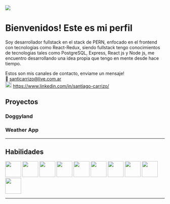<img src="https://c.tenor.com/mGgWY8RkgYMAAAAC/hello-world.gif"/>
<br>

<h1>Bienvenidos! Este es mi perfil</h1>
Soy desarrollador fullstack en el stack de PERN, enfocado en el frontend con tecnologias como React-Redux, siendo fullstack tengo conocimientos de tecnologias tales como PostgreSQL, Express, React js y Node js, me encuentro desarrollando una idea propia que tengo en mente desde hace tiempo.

Estos son mis canales de contacto, enviame un mensaje! <br>
📩 santicarrizo@live.com.ar <br>
<img src="https://www.vectorlogo.zone/logos/linkedin/linkedin-tile.svg" height="20px" />
https://www.linkedin.com/in/santiago-carrizo/

<h2> Proyectos </h2>

<h3> Doggyland </h3>
<h3> Weather App </h3>

<hr>

<h2> Habilidades </h2>

<img src="https://www.vectorlogo.zone/logos/w3_html5/w3_html5-icon.svg" height="50px"/> 
<img src="https://www.vectorlogo.zone/logos/w3_css/w3_css-icon.svg" height="50px"/>
<img src="https://www.vectorlogo.zone/logos/getbootstrap/getbootstrap-icon.svg" height="50px"/>
<img src="https://www.vectorlogo.zone/logos/javascript/javascript-icon.svg" height="50px"/>
<img src="https://www.vectorlogo.zone/logos/reactjs/reactjs-icon.svg" height="50px"/>
<img src="https://upload.wikimedia.org/wikipedia/commons/4/49/Redux.png" height="50px"/>
<img src="https://www.vectorlogo.zone/logos/nodejs/nodejs-icon.svg" height="50px"/>
<img src="https://www.vectorlogo.zone/logos/expressjs/expressjs-icon.svg" height="50px" />
<img src="https://www.vectorlogo.zone/logos/postgresql/postgresql-vertical.svg" height="50px"/>
<img src="https://www.vectorlogo.zone/logos/sequelizejs/sequelizejs-icon.svg" height="50px"/>
<hr>
